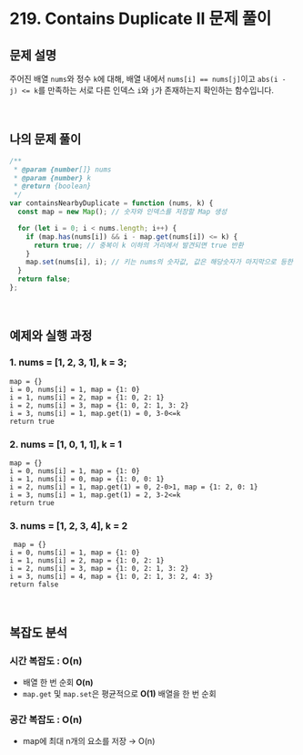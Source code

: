 # 219. Contains Duplicate II 문제 풀이

## **문제 설명**

주어진 배열 `nums`와 정수 `k`에 대해, 배열 내에서 `nums[i] == nums[j]`이고 `abs(i - j) <= k`를 만족하는 서로 다른 인덱스 `i`와 `j`가 존재하는지 확인하는 함수입니다.

<br>

## **나의 문제 풀이**

```javascript
/**
 * @param {number[]} nums
 * @param {number} k
 * @return {boolean}
 */
var containsNearbyDuplicate = function (nums, k) {
  const map = new Map(); // 숫자와 인덱스를 저장할 Map 생성

  for (let i = 0; i < nums.length; i++) {
    if (map.has(nums[i]) && i - map.get(nums[i]) <= k) {
      return true; // 중복이 k 이하의 거리에서 발견되면 true 반환
    }
    map.set(nums[i], i); // 키는 nums의 숫자값, 값은 해당숫자가 마지막으로 등한 인덱스
  }
  return false;
};
```

<br>

## 예제와 실행 과정

### 1. nums = [1, 2, 3, 1], k = 3;

```
map = {}
i = 0, nums[i] = 1, map = {1: 0}
i = 1, nums[i] = 2, map = {1: 0, 2: 1}
i = 2, nums[i] = 3, map = {1: 0, 2: 1, 3: 2}
i = 3, nums[i] = 1, map.get(1) = 0, 3-0<=k
return true
```

### 2. nums = [1, 0, 1, 1], k = 1

```
map = {}
i = 0, nums[i] = 1, map = {1: 0}
i = 1, nums[i] = 0, map = {1: 0, 0: 1}
i = 2, nums[i] = 1, map.get(1) = 0, 2-0>1, map = {1: 2, 0: 1}
i = 3, nums[i] = 1, map.get(1) = 2, 3-2<=k
return true
```

### 3. nums = [1, 2, 3, 4], k = 2

```
 map = {}
i = 0, nums[i] = 1, map = {1: 0}
i = 1, nums[i] = 2, map = {1: 0, 2: 1}
i = 2, nums[i] = 3, map = {1: 0, 2: 1, 3: 2}
i = 3, nums[i] = 4, map = {1: 0, 2: 1, 3: 2, 4: 3}
return false
```

<br>

## 복잡도 분석

### 시간 복잡도 : O(n)

- 배열 한 번 순회 **O(n)**
- `map.get` 및 `map.set`은 평균적으로 **O(1)** 배열을 한 번 순회

### 공간 복잡도 : O(n)

- map에 최대 n개의 요소를 저장 → O(n)

<br>
